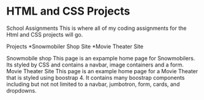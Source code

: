 # HTML and CSS Projects
 School Assignments
This is where all of my coding assignments for the Html and CSS projects will go. 

Projects
*Snowmobiler Shop Site
*Movie Theater Site

Snowmobile shop
This page is an expample home page for Snowmobilers. Its styled by CSS and contains a navbar, image containers and a form. 
Movie Theater Site
This page is an example home page for a Movie Theater that is styled using boostrap 4. It contains many boostrap components including but not not limited to a navbar, jumbotron, form, cards, and dropdowns. 
